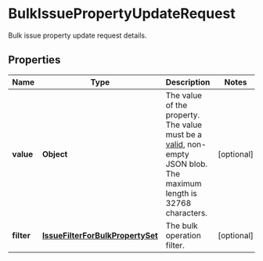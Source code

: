 

# BulkIssuePropertyUpdateRequest

Bulk issue property update request details.
## Properties

Name | Type | Description | Notes
------------ | ------------- | ------------- | -------------
**value** | **Object** | The value of the property. The value must be a [valid](http://tools.ietf.org/html/rfc4627), non-empty JSON blob. The maximum length is 32768 characters. |  [optional]
**filter** | [**IssueFilterForBulkPropertySet**](IssueFilterForBulkPropertySet.md) | The bulk operation filter. |  [optional]



